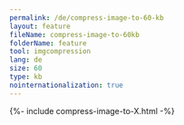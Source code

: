 ```yaml
---
permalink: /de/compress-image-to-60-kb
layout: feature
fileName: compress-image-to-60kb
folderName: feature
tool: imgcompression
lang: de
size: 60
type: kb
nointernationalization: true
---
```

{%- include compress-image-to-X.html -%}       
